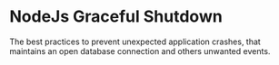 # NodeJs Graceful Shutdown

The best practices to prevent unexpected application crashes, that maintains an open database connection and others unwanted events.
